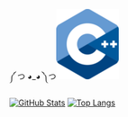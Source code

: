 ༼ つ ◕_◕ ༽つ![Image](C++_Logo.png)

[![GitHub Stats](https://github-readme-stats.vercel.app/api?username=ScriptScorpion&show_icons=true&theme=tokyonight&cache_seconds=80000)](https://github.com/anuraghazra/github-readme-stats)
[![Top Langs](https://github-readme-stats.vercel.app/api/top-langs/?username=ScriptScorpion&layout=compact&theme=tokyonight&cache_seconds=80000&hide=toml,roff,nsis)](https://github.com/anuraghazra/github-readme-stats)

